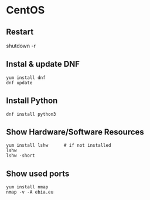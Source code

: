 # CentOS 

## Restart

   shutdown -r

## Instal & update DNF

    yum install dnf
    dnf update 

## Install Python

    dnf install python3

## Show Hardware/Software Resources

    yum install lshw      # if not installed
    lshw
    lshw -short
    
## Show used ports 

    yum install nmap
    nmap -v -A ebia.eu
    
    
